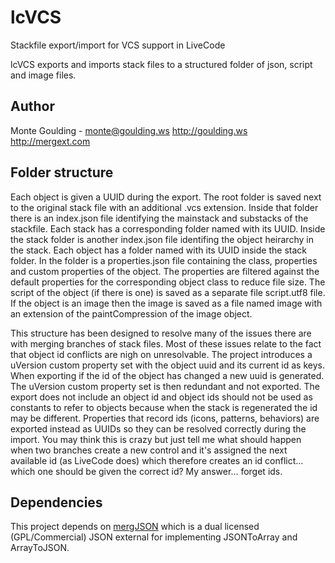 lcVCS
=====

Stackfile export/import for VCS support in LiveCode

lcVCS exports and imports stack files to a structured folder of json, script and image files.

Author
------

Monte Goulding - monte@goulding.ws
http://goulding.ws
http://mergext.com

Folder structure
----------------

Each object is given a UUID during the export. The root folder is saved next to the original stack file with an additional .vcs extension. Inside that folder there is an index.json file identifying the mainstack and substacks of the stackfile. Each stack has a corresponding folder named with its UUID. Inside the stack folder is another index.json file identifing the object heirarchy in the stack. Each object has a folder named with its UUID inside the stack folder. In the folder is a properties.json file containing the class, properties and custom properties of the object. The properties are filtered against the default properties for the corresponding object class to reduce file size. The script of the object (if there is one) is saved as a separate file script.utf8 file. If the object is an image then the image is saved as a file named image with an extension of the paintCompression of the image object.

This structure has been designed to resolve many of the issues there are with merging branches of stack files. Most of these issues relate to the fact that object id conflicts are nigh on unresolvable. The project introduces a uVersion custom property set with the object uuid and its current id as keys. When exporting if the id of the object has changed a new uuid is generated. The uVersion custom property set is then redundant and not exported. The export does not include an object id and object ids should not be used as constants to refer to objects because when the stack is regenerated the id may be different. Properties that record ids (icons, patterns, behaviors) are exported instead as UUIDs so they can be resolved correctly during the import. You may think this is crazy but just tell me what should happen when two branches create a new control and it's assigned the next available id (as LiveCode does) which therefore creates an id conflict... which one should be given the correct id? My answer... forget ids.

Dependencies
------------
This project depends on [mergJSON](https://github.com/montegoulding/mergJSON) which is a dual licensed (GPL/Commercial) JSON external for implementing JSONToArray and ArrayToJSON.
